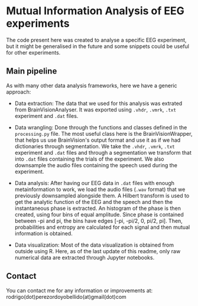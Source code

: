 # Mutual Information Analysis of EEG experiments

The code present here was created to analyse a specific EEG experiment, but it might be generalised in the future and some snippets could be useful for other experiments.

## Main pipeline

As with many other data analysis frameworks, here we have a generic approach:

- Data extraction: The data that we used for this analysis was extrated from BrainVisionAnalyser. It was exported using `.vhdr`, `.vmrk`, `.txt` experiment and `.dat` files.

- Data wrangling: Done through the functions and classes defined in the `processing.py` file. The most useful class here is the BrainVisionWrapper, that helps us use BrainVision's output format and use it as if we had dictionaries through segmentation. We take the `.vhdr`, `.vmrk`, `.txt` experiment and `.dat` files and through a segmentation we transform that into `.dat` files containing the trials of the experiment. We also downsample the audio files containing the speech used during the experiment.

- Data analysis: After having our EEG data in `.dat` files with enough metainformation to work, we load the audio files (`.wav` format) that we previously downsampled alongside them. A Hilbert transform is used to get the analytic function of the EEG and the speech and then the instantaneous phase is extracted. An histogram of the phase is then created, using four bins of equal amplitude. Since phase is contained between -pi and pi, the bins have edges [-pi, -pi/2, 0, pi/2, pi]. Then, probabilities and entropy are calculated for each signal and then mutual information is obtained.

- Data visualization: Most of the data visualization is obtained from outside using R. Here, as of the last update of this readme, only raw numerical data are extracted through Jupyter notebooks.

## Contact

You can contact me for any information or improvements at: rodrigo(dot)perezordoyobellido(at)gmail(dot)com